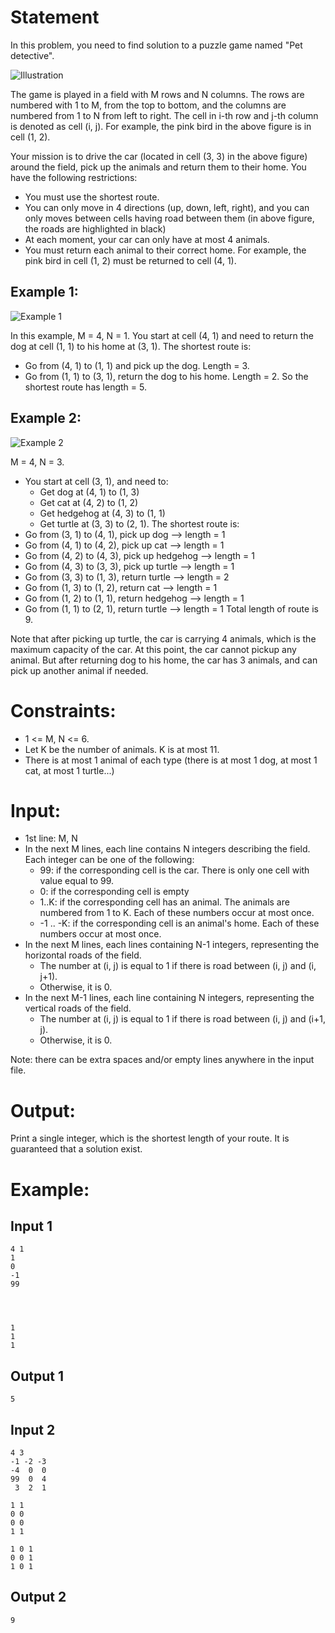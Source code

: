 # Statement

In this problem, you need to find solution to a puzzle game named "Pet detective".

![Illustration](./Pet_Detective_screen.jpg)

The game is played in a field with M rows and N columns. The rows are numbered with 1 to M, from the top to bottom, and the columns are numbered from 1 to N from left to right. The cell in i-th row and j-th column is denoted as cell (i, j). For example, the pink bird in the above figure is in cell (1, 2).

Your mission is to drive the car (located in cell (3, 3) in the above figure) around the field, pick up the animals and return them to their home. You have the following restrictions:
- You must use the shortest route.
- You can only move in 4 directions (up, down, left, right), and you can only moves between cells having road between them (in above figure, the roads are highlighted in black)
- At each moment, your car can only have at most 4 animals.
- You must return each animal to their correct home. For example, the pink bird in cell (1, 2) must be returned to cell (4, 1).

## Example 1:

![Example 1](./IMG_1582.PNG)

In this example, M = 4, N = 1. You start at cell (4, 1) and need to return the dog at cell (1, 1) to his home at (3, 1). The shortest route is:
- Go from (4, 1) to (1, 1) and pick up the dog. Length = 3.
- Go from (1, 1) to (3, 1), return the dog to his home. Length = 2.
So the shortest route has length = 5.

## Example 2:

![Example 2](./IMG_1589.PNG)

M = 4, N = 3.
- You start at cell (3, 1), and need to:
  - Get dog at (4, 1) to (1, 3)
  - Get cat at (4, 2) to (1, 2)
  - Get hedgehog at (4, 3) to (1, 1)
  - Get turtle at (3, 3) to (2, 1).
The shortest route is:
- Go from (3, 1) to (4, 1), pick up dog --> length = 1
- Go from (4, 1) to (4, 2), pick up cat --> length = 1
- Go from (4, 2) to (4, 3), pick up hedgehog --> length = 1
- Go from (4, 3) to (3, 3), pick up turtle --> length = 1
- Go from (3, 3) to (1, 3), return turtle --> length = 2
- Go from (1, 3) to (1, 2), return cat --> length = 1
- Go from (1, 2) to (1, 1), return hedgehog --> length = 1
- Go from (1, 1) to (2, 1), return turtle --> length = 1
Total length of route is 9.

Note that after picking up turtle, the car is carrying 4 animals, which is the maximum capacity of the car. At this point, the car cannot pickup any animal. But after returning dog to his home, the car has 3 animals, and can pick up another animal if needed.

# Constraints:
- 1 <= M, N <= 6.
- Let K be the number of animals. K is at most 11.
- There is at most 1 animal of each type (there is at most 1 dog, at most 1 cat, at most 1 turtle...)

# Input:
- 1st line: M, N
- In the next M lines, each line contains N integers describing the field. Each integer can be one of the following:
  - 99: if the corresponding cell is the car. There is only one cell with value equal to 99.
  - 0: if the corresponding cell is empty
  - 1..K: if the corresponding cell has an animal. The animals are numbered from 1 to K. Each of these numbers occur at most once.
  - -1 .. -K: if the corresponding cell is an animal's home. Each of these numbers occur at most once.
- In the next M lines, each lines containing N-1 integers, representing the horizontal roads of the field.
  - The number at (i, j) is equal to 1 if there is road between (i, j) and (i, j+1).
  - Otherwise, it is 0.
- In the next M-1 lines, each line containing N integers, representing the vertical roads of the field.
  - The number at (i, j) is equal to 1 if there is road between (i, j) and (i+1, j).
  - Otherwise, it is 0.

Note: there can be extra spaces and/or empty lines anywhere in the input file.

# Output:
Print a single integer, which is the shortest length of your route. It is guaranteed that a solution exist.

# Example:
## Input 1
```
4 1
1
0
-1
99




1
1
1
```
## Output 1
```
5
```

## Input 2
```
4 3
-1 -2 -3
-4  0  0
99  0  4
 3  2  1

1 1
0 0
0 0
1 1

1 0 1
0 0 1
1 0 1
```

## Output 2
```
9
```
